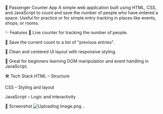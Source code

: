 🚦 Passenger Counter App
A simple web application built using HTML, CSS, and JavaScript to count and save the number of people who have entered a space. Useful for practice or for simple entry tracking in places like events, shops, or rooms.

✨ Features
🔢 Live counter for tracking the number of people.

💾 Save the current count to a list of "previous entries".

🎨 Clean and centered UI layout with responsive styling.

🧠 Great for beginners learning DOM manipulation and event handling in JavaScript.

🛠️ Tech Stack
HTML – Structure

CSS – Styling and layout

JavaScript – Logic and interactivity

📸 Screenshot
![Uploading image.png…]()
